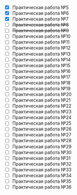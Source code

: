 - [x] Практическая работа №5
- [x] Практическая работа №6
- [x] Практическая работа №7
- [ ] ~~Практическая работа №8~~
- [ ] ~~Практическая работа №9~~
- [ ] Практическая работа №10
- [ ] Практическая работа №11
- [ ] Практическая работа №12
- [ ] Практическая работа №13
- [ ] Практическая работа №14
- [ ] Практическая работа №15
- [ ] Практическая работа №16
- [ ] Практическая работа №17
- [ ] Практическая работа №18
- [ ] Практическая работа №19
- [ ] Практическая работа №20
- [ ] Практическая работа №21
- [ ] Практическая работа №22
- [ ] Практическая работа №23
- [ ] Практическая работа №24
- [ ] Практическая работа №25
- [ ] Практическая работа №26
- [ ] Практическая работа №27
- [ ] Практическая работа №28
- [ ] Практическая работа №29
- [ ] Практическая работа №30
- [ ] Практическая работа №31
- [ ] Практическая работа №32
- [ ] Практическая работа №33
- [ ] Практическая работа №34
- [ ] Практическая работа №35
- [ ] Практическая работа №36